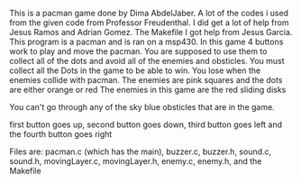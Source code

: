 This is a pacman game done by Dima AbdelJaber. A lot of the codes i used from the given code from Professor Freudenthal. I did get a lot of help from Jesus Ramos and Adrian Gomez. The Makefile I got help from Jesus Garcia. 
This program is a pacman and is ran on a msp430.
In this game 4 buttons work to play and move the pacman. You are supposed to use them to collect all of the dots and avoid all of the enemies and obsticles. 
You must collect all the Dots in the game to be able to win. You lose when the enemies collide with pacman. The enemies are pink squares and the dots are either orange or red
The enemies in this game are the red sliding disks

You can't go through any of the sky blue obsticles that are in the game.

first button goes up, second button goes down, third button goes left and the fourth button goes right

Files are:
pacman.c (which has the main), buzzer.c, buzzer.h, sound.c, sound.h, movingLayer.c, movingLayer.h, enemy.c, enemy.h, and the Makefile

